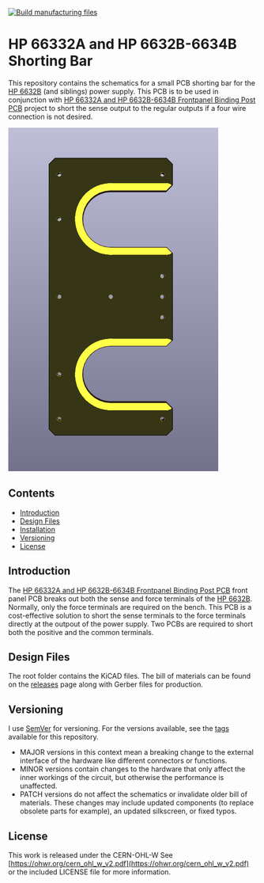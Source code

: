 [![Build manufacturing files](https://github.com/PatrickBaus/Owner-avatar-HP6632B_shorting_bar/actions/workflows/ci.yml/badge.svg)](https://github.com/PatrickBaus/Owner-avatar-HP6632B_shorting_bar/actions/workflows/ci.yml)
# HP 66332A and HP 6632B-6634B Shorting Bar
This repository contains the schematics for a small PCB shorting bar for the [HP 6632B](https://www.keysight.com/us/en/product/6632B/100-watt-system-power-supply-20v-5a.html) (and siblings) power supply. This PCB is to be used in conjunction with [HP 66332A and HP 6632B-6634B Frontpanel Binding Post PCB](https://github.com/PatrickBaus/HP6632B_binding_posts) project to short the sense output to the regular outputs if a four wire connection is not desired.

![Shorting bar PCB](images/board.png)

## Contents
- [Introduction](#introduction)
- [Design Files](#design-files)
- [Installation](#installation)
- [Versioning](#versioning)
- [License](#license)

## Introduction
The [HP 66332A and HP 6632B-6634B Frontpanel Binding Post PCB](https://github.com/PatrickBaus/HP6632B_binding_posts) front panel PCB breaks out both the sense and force terminals of the [HP 6632B](https://www.keysight.com/us/en/product/6632B/100-watt-system-power-supply-20v-5a.html). Normally, only the force terminals are required on the bench. This PCB is a cost-effective solution to short the sense terminals to the force terminals directly at the outpout of the power supply. Two PCBs are required to short both the positive and the common terminals.

## Design Files
The root folder contains the KiCAD files. The bill of materials can be found on the [releases](../../releases) page along with Gerber files for production.

## Versioning
I use [SemVer](http://semver.org/) for versioning. For the versions available, see the [tags](../../tags) available for this repository.

- MAJOR versions in this context mean a breaking change to the external interface of the hardware like different connectors or functions.
- MINOR versions contain changes to the hardware that only affect the inner workings of the circuit, but otherwise the performance is unaffected.
- PATCH versions do not affect the schematics or invalidate older bill of materials. These changes may include updated components (to replace obsolete parts for example), an updated silkscreen, or fixed typos.

## License
This work is released under the CERN-OHL-W
See [https://ohwr.org/cern_ohl_w_v2.pdf](https://ohwr.org/cern_ohl_w_v2.pdf) or the included LICENSE file for more information.
